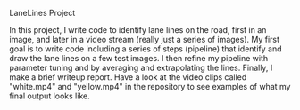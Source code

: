 LaneLines Project

In this project, I write code to identify lane lines on the road, first in an image, and later in a video stream (really just a series of images). My first goal is to write code including a series of steps (pipeline) that identify and draw the lane lines on a few test images. I then refine my pipeline with parameter tuning and by averaging and extrapolating the lines. Finally, I make a brief writeup report. Have a look at the video clips called "white.mp4" and "yellow.mp4" in the repository to see examples of what my final output looks like.
